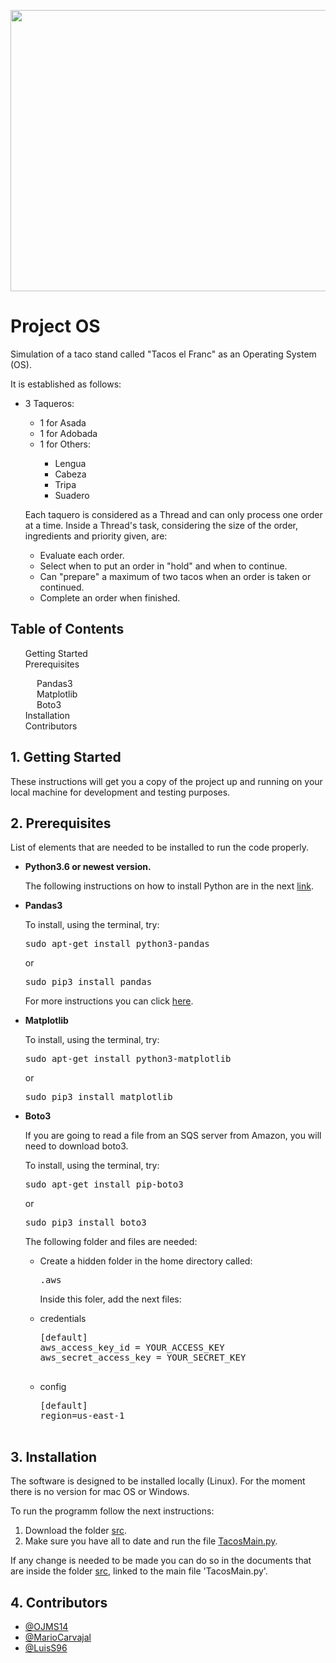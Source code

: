 <p align="middle">
<img src="https://betanews.com/wp-content/uploads/2016/08/operating-system.jpg" width=700 height=450>
</p>
<h1>Project OS</h1>
<p>
  Simulation of a taco stand called "Tacos el Franc" as an Operating System (OS).
</p>
<p>
  It is established as follows:
</p>
<ul>
  <li>
    3 Taqueros:  
  </li>
  <ul>
    <li>1 for Asada</li>
    <li>1 for Adobada</li>
    <li>1 for Others:</li>
    <ul>
      <li>
        Lengua
      </li>
      <li>
        Cabeza
      </li>
      <li>
        Tripa
      </li>
      <li>
        Suadero
      </li>
    </ul>
  </ul>
  <p></p>
  <p>
    Each taquero is considered as a Thread and can only process one order at a time. Inside a Thread's task, considering the size of the order, ingredients and priority given, are:
  </p>
  <ul>
    <li>
      Evaluate each order.
    </li>
    <li>
      Select when to put an order in "hold" and when to continue.
    </li>
    <li>
      Can "prepare" a maximum of two tacos when an order is taken or continued.
    </li>
    <li>
      Complete an order when finished.
    </li>
  </ul>
</ul>
<h2><a href="TOC"></a>Table of Contents</h2>
<div id="TOC">
  <ol>
    <li>
      <a href="#getting_started">Getting Started</a>
    </li>
    <li>
      <a href="#prerequisites">Prerequisites</a>
    </li>
    <ul>
      <li>
        <a href="#pandas">Pandas3</a>
      </li>
      <li>
        <a href="#matplotlib">Matplotlib</a>
      </li>
      <li>
        <a href="#boto">Boto3</a>
      </li>
    </ul>
    <li>
      <a href="#installation">Installation</a>
    </li>
    <li>
      <a href="#contributors">Contributors</a>
    </li>
  </ol>
</div>

<div id="getting_started">
  <h2>
    <a href="#TOC"></a>
    1. Getting Started
  </h2>
</div>
<p>
These instructions will get you a copy of the project up and running on your local machine for development and testing purposes.
</p>

<div id="prerequisites">
  <h2>
    <a href="#TOC"></a>
    2. Prerequisites
  </h2>
</div>
<p>
List of elements that are needed to be installed to run the code properly.
</p>
<ul>
  <li>
    <b>Python3.6 or newest version.</b>
    <p>
    The following instructions on how to install Python are in the next <a href="http://docs.python-guide.org/en/latest/starting/install3/linux/">link</a>.
    </p>
  </li>
  <li>
    <div id="pandas">
      <a href="#TOC"></a>
      <b>Pandas3</b>
    </div>
    <p>To install, using the terminal, try:</p>
    <pre>sudo apt-get install python3-pandas</pre>
    <p>or</p>
    <pre>sudo pip3 install pandas</pre>
    <p>
      For more instructions you can click <a href="https://pandas.pydata.org/pandas-docs/stable/install.html">here</a>.
    </p>
  </li>
  <li>
    <b>Matplotlib</b>
    <p>To install, using the terminal, try:</p>
    <pre>sudo apt-get install python3-matplotlib</pre>
    <p>or</p>
    <pre>sudo pip3 install matplotlib</pre>
  </li>
  <li>
    <b>Boto3</b>
    <p>If you are going to read a file from an SQS server from Amazon, you will need to download boto3.</p>
    <p>To install, using the terminal, try:</p>
    <pre>sudo apt-get install pip-boto3</pre>
    <p>or</p>
    <pre>sudo pip3 install boto3</pre>
    <p>The following folder and files are needed:</p>
    <ul>
      <li>
        Create a hidden folder in the home directory called:
        <pre>.aws</pre>
      </li>
      <p>Inside this foler, add the next files:</p>
      <li>
        credentials
        <pre>
[default]
aws_access_key_id = YOUR_ACCESS_KEY
aws_secret_access_key = YOUR_SECRET_KEY
        </pre>
      </li>
      <li>
        config
        <pre>
[default]
region=us-east-1
        </pre>
      </li>
    </ul>
  </li>
</ul>
<div id="installation">
  <h2><a href="#TOC"></a>
  3. Installation
  </h2>
</div>
<p>
The software is designed to be installed locally (Linux). For the moment there is no version for mac OS or Windows.
</p>
To run the programm follow the next instructions:
<ol>
  <li>
    Download the folder <a href="https://github.com/LuisS96/ProjectOS/tree/master/src">src</a>.
  </li>
  <li>
    Make sure you have all to date and run the file <a href="https://github.com/LuisS96/ProjectOS/blob/master/src/TacosMain.py">TacosMain.py</a>.
  </li>
</ol>
<p>
  If any change is needed to be made you can do so in the documents that are inside the folder <a href="https://github.com/LuisS96/ProjectOS/tree/master/src">src</a>, linked to the main file 'TacosMain.py'.
<div id="contributors">
  <h2><a href="#TOC"></a>
  4. Contributors
  </h2>
</div>
<ul>
  <li>
  <a href="https://github.com/OJMS14">@OJMS14</a>
  </li>
  <li>
  <a href="https://github.com/MarioCarvajal">@MarioCarvajal</a>
  </li>
  <li>
  <a href="https://github.com/LuisS96">@LuisS96</a>
  </li>
</ul>
